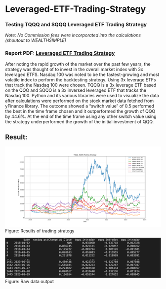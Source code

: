 # Leveraged-ETF-Trading-Strategy
### Testing TQQQ and SQQQ Leveraged ETF Trading Strategy
_Note: No Commission fees were incorporated into the calculations (shoutout to WEALTHSIMPLE)_

### Report PDF: [Leveraged ETF Trading Strategy](https://github.com/Aryanpatel335/Leverged-ETF-Trading-Strategy/blob/main/Leveraged-ETF-Trading-Strategy.pdf)

After noting the rapid growth of the market over the past few years, the strategy was thought of to invest in the overall market index with 3x leveraged ETFS. Nasdaq 100 was noted to be the fastest-growing and most volatile index to perform the backtesting strategy. Using 3x leverage ETFs that track the Nasdaq 100 were chosen. TQQQ is a 3x leverage ETF based on the QQQ and SQQQ is a 3x inversed leveraged ETF that tracks the Nasdaq 100. Python and its various libraries were used to visualize the data after calculations were performed on the stock market data fetched from yFinance library. The outcome showed a “switch value” of 0.5 performed the best in the time frame chosen and it outperformed the growth of QQQ by 44.6%. At the end of the time frame using any other switch value using the strategy underperformed the growth of the initial investment of QQQ.

## Result:

![alt_text](https://github.com/Aryanpatel335/Leverged-ETF-Trading-Strategy/blob/main/results/result.png)
Figure: Results of trading strategy

![alt_text](https://github.com/Aryanpatel335/Leverged-ETF-Trading-Strategy/blob/main/results/intraday_results.png)
Figure: Raw data output
